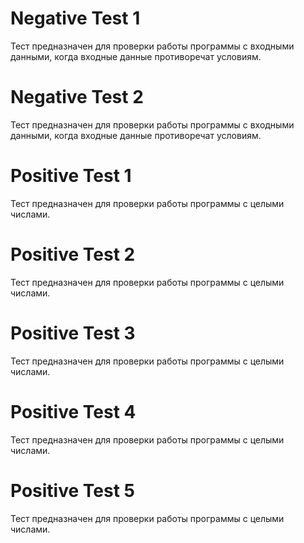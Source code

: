 # Negative Test 1
Тест предназначен для проверки работы программы с входными данными, когда входные данные противоречат условиям.
# Negative Test 2
Тест предназначен для проверки работы программы с входными данными, когда входные данные противоречат условиям.
# Positive Test 1
Тест предназначен для проверки работы программы с целыми числами.
# Positive Test 2
Тест предназначен для проверки работы программы с целыми числами.
# Positive Test 3
Тест предназначен для проверки работы программы с целыми числами.
# Positive Test 4
Тест предназначен для проверки работы программы с целыми числами.
# Positive Test 5
Тест предназначен для проверки работы программы с целыми числами.